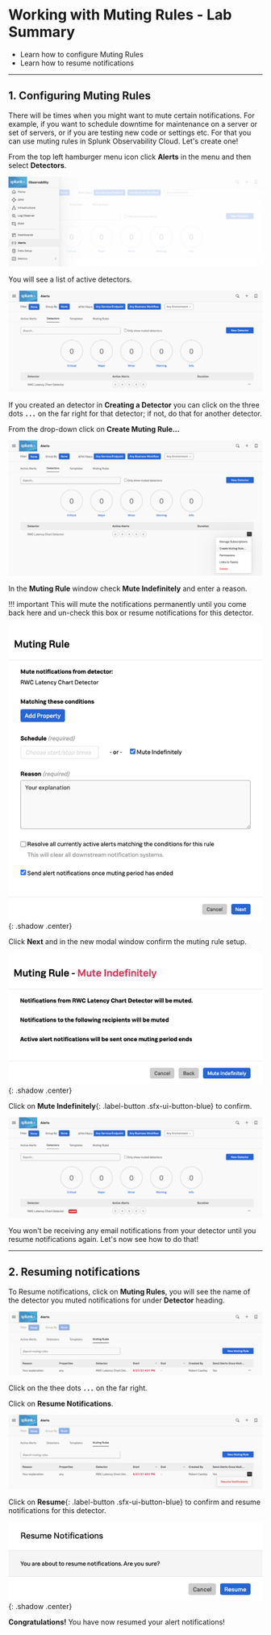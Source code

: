 # Working with Muting Rules - Lab Summary

* Learn how to configure Muting Rules
* Learn how to resume notifications
  
---

## 1. Configuring Muting Rules

There will be times when you might want to mute certain notifications. For example, if you want to schedule downtime for maintenance on a server or set of servers, or if you are testing new code or settings etc. For that you can use muting rules in Splunk Observability Cloud. Let's create one!

From the top left hamburger menu icon click **Alerts** in the menu and then select **Detectors**.

![Detectors](../images/detectors/detectors-menu.png)

You will see a list of active detectors.

![Detectors](../images/detectors/detector-list.png)

If you created an detector in **Creating a Detector** you can click on the three dots **`...`** on the far right for that detector; if not, do that for another detector.  

From the drop-down click on **Create Muting Rule...**

![Create Muting Rule](../images/detectors/create-muting-rule.png)

In the **Muting Rule** window check **Mute Indefinitely** and enter a reason.

!!! important
    This will mute the notifications permanently until you come back here and un-check this box or resume notifications for this detector.

![Mute Indefinitely](../images/detectors/mute-indefinitely.png){: .shadow .center}

Click **Next** and in the new modal window confirm the muting rule setup.

![Confirm Rule](../images/detectors/confirm-rule.png){: .shadow .center}

Click on **Mute Indefinitely**{: .label-button .sfx-ui-button-blue} to confirm.

![List muted rule](../images/detectors/alert-muted.png)

You won't be receiving any email notifications from your detector until you resume notifications again. Let's now see how to do that!

---

## 2. Resuming notifications

To Resume notifications, click on **Muting Rules**, you will see the name of the detector you muted notifications for under **Detector** heading.

![Resume](../images/detectors/muting-rules-menu.png)

Click on the thee dots **`...`** on the far right.

Click on **Resume Notifications**.

![Resume](../images/detectors/muting-list.png)

Click on **Resume**{: .label-button .sfx-ui-button-blue} to confirm and resume notifications for this detector.

![Resume](../images/detectors/resume.png){: .shadow .center}

**Congratulations!** You have now resumed your alert notifications!
